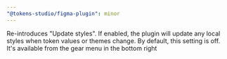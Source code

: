 ```yaml
---
"@tokens-studio/figma-plugin": minor
---
```


Re-introduces "Update styles". If enabled, the plugin will update any local styles when token values or themes change. By default, this setting is off. It's available from the gear menu in the bottom right
